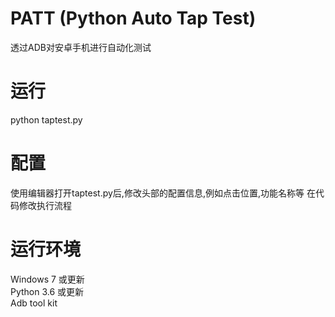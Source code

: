 # PATT (Python Auto Tap Test)
透过ADB对安卓手机进行自动化测试

# 运行
python taptest.py

# 配置
使用编辑器打开taptest.py后,修改头部的配置信息,例如点击位置,功能名称等
在代码修改执行流程

# 运行环境
Windows 7 或更新  
Python 3.6 或更新  
Adb tool kit  
